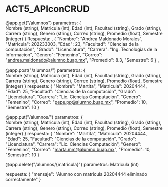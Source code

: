 # ACT5_APIconCRUD

@app.get("/alumnos")
parametros:
  {       
        Nombre (string),
		    Matricula (int),
		    Edad (int),
		    Facultad (string),
		    Grado (string),
		    Carrera (string),
		    Genero (string),
		    Correo (string),
		    Promedio (float),
		    Semestre (integer)
		 }
Respuesta:
,
{
  "Nombre": "Andrea Maldonado Morales",
  "Matricula": 202233003,
  "Edad": 23,
  "Facultad": "Ciencias de la computación",
  "Grado": "Licenciatura",
  "Carrera": "Ing. Tecnologias de la Informacion",
  "Genero": "Femenino",
  "Correo": "andrea.maldonado@alumno.buap.mx",
  "Promedio": 8.3,
  "Semestre": 6
}
,

@app.post("/alumnos/")
parametros:
    {       
        Nombre (string),
		    Matricula (int),
		    Edad (int),
		    Facultad (string),
		    Grado (string),
		    Carrera (string),
		    Genero (string),
		    Correo (string),
		    Promedio (float),
		    Semestre (integer)
		 }
respuesta:
{
  "Nombre": "Martita",
  "Matricula": 20204444,
  "Edad": 25,
  "Facultad": "Ciencias de la computación",
  "Grado": "Licenciatura",
  "Carrera": "Lic. Ciencias Computación",
  "Genero": "Femenino",
  "Correo": "pepe.pp@alumno.buap.mx",
  "Promedio": 10,
  "Semestre": 10
}

@app.put("/alumnos/")
parametros:
    {       
        Nombre (string),
		    Matricula (int),
		    Edad (int),
		    Facultad (string),
		    Grado (string),
		    Carrera (string),
		    Genero (string),
		    Correo (string),
		    Promedio (float),
		    Semestre (integer)
		 }
respuesta:
{
  "Nombre": "Martita",
  "Matricula": 20204444,
  "Edad": 25,
  "Facultad": "Ciencias de la computación",
  "Grado": "Licenciatura",
  "Carrera": "Lic. Ciencias Computación",
  "Genero": "Femenino",
  "Correo": "marta.mm@alumno.buap.mx",
  "Promedio": 10,
  "Semestre": 10
}

@app.delete("/alumnos/{matricula}")
parametros:
Matricula (int)

respuesta:
{
  "mensaje": "Alumno con matrícula 20204444 eliminado correctamente"
}

